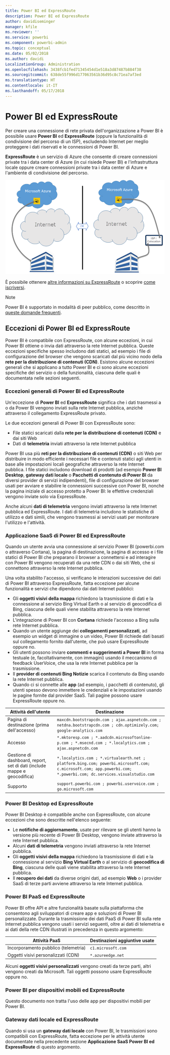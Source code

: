 ```yaml
---
title: Power BI ed ExpressRoute
description: Power BI ed ExpressRoute
author: davidiseminger
manager: kfile
ms.reviewer: ''
ms.service: powerbi
ms.component: powerbi-admin
ms.topic: conceptual
ms.date: 05/02/2018
ms.author: davidi
LocalizationGroup: Administration
ms.openlocfilehash: 3438fcb1fed71345454d1e518a3d87487b884f38
ms.sourcegitcommit: 638de55f996d177063561b36d95c8c71ea7af3ed
ms.translationtype: HT
ms.contentlocale: it-IT
ms.lasthandoff: 05/17/2018
---
```

# <a name="power-bi-and-expressroute"></a>Power BI ed ExpressRoute
Per creare una connessione di rete privata dell'organizzazione a Power BI è possibile usare **Power BI** ed **ExpressRoute** (oppure la funzionalità di condivisione del percorso di un ISP), escludendo Internet per meglio proteggere i dati riservati e le connessioni di Power BI.

**ExpressRoute** è un servizio di Azure che consente di creare connessioni private tra i data center di Azure (in cui risiede Power BI) e l'infrastruttura locale oppure creare connessioni private tra i data center di Azure e l'ambiente di condivisione del percorso.

![](media/service-admin-power-bi-expressroute/pbi_expressroute_1.png)

È possibile ottenere [altre informazioni su ExpressRoute](https://azure.microsoft.com/services/expressroute/) o scoprire [come iscriversi](https://azure.microsoft.com/pricing/details/expressroute/).

> [!NOTE]
> Power BI è supportato in modalità di peer pubblico, come descritto in [queste domande frequenti](https://docs.microsoft.com/azure/expressroute/expressroute-faqs).
> 
> 

## <a name="power-bi-expressroute-exceptions"></a>Eccezioni di Power BI ed ExpressRoute
Power BI è compatibile con ExpressRoute, con alcune eccezioni, in cui Power BI ottiene o invia dati attraverso la rete Internet pubblica. Queste eccezioni specifiche spesso includono dati statici, ad esempio i file di configurazione del browser che vengono scaricati dal più vicino nodo della **rete per la distribuzione di contenuti (CDN)**. Esistono alcune eccezioni generali che si applicano a tutto Power BI e ci sono alcune eccezioni specifiche del servizio o della funzionalità, ciascuna delle quali è documentata nelle sezioni seguenti.

### <a name="overall-exceptions-to-power-bi-and-expressroute"></a>Eccezioni generali di Power BI ed ExpressRoute
Un'eccezione di **Power BI** ed **ExpressRoute** significa che i dati trasmessi a o da Power BI vengono inviati sulla rete Internet pubblica, anziché attraverso il collegamento ExpressRoute privato.

Le due eccezioni generali di Power BI con ExpressRoute sono:

* File statici scaricati dalla **rete per la distribuzione di contenuti (CDN)** e dai siti Web
* Dati di **telemetria** inviati attraverso la rete Internet pubblica

Power BI usa più **reti per la distribuzione di contenuti (CDN)** o siti Web per distribuire in modo efficiente i necessari file e contenuti statici agli utenti in base alle impostazioni locali geografiche attraverso la rete Internet pubblica. I file statici includono download di prodotti (ad esempio **Power BI Desktop**, **gateway dati locale** o **Pacchetti di contenuto di Power BI** da diversi provider di servizi indipendenti), file di configurazione del browser usati per avviare e stabilire le connessioni successive con Power BI, nonché la pagina iniziale di accesso protetto a Power BI: le effettive credenziali vengono inviate solo via ExpressRoute.   

Anche alcuni **dati di telemetria** vengono inviati attraverso la rete Internet pubblica ed ExpressRoute. I dati di telemetria includono le statistiche di utilizzo e dati simili, che vengono trasmessi ai servizi usati per monitorare l'utilizzo e l'attività.

### <a name="power-bi-saas-application-and-expressroute"></a>Applicazione SaaS di Power BI ed ExpressRoute
Quando un utente avvia una connessione al servizio Power BI (powerbi.com o attraverso Cortana), la pagina di destinazione, la pagina di accesso e i file statici di Power BI che preparano il browser a connettersi e ad interagire con Power BI vengono recuperati da una rete CDN o dai siti Web, che si connettono attraverso la rete Internet pubblica.

Una volta stabilito l'accesso, si verificano le interazioni successive dei dati di Power BI attraverso ExpressRoute, fatta eccezione per alcune funzionalità e servizi che dipendono dai dati Internet pubblici:

* Gli **oggetti visivi della mappa** richiedono la trasmissione di dati e la connessione al servizio Bing Virtual Earth o al servizio di geocodifica di Bing, ciascuna delle quali viene stabilita attraverso la rete Internet pubblica.
* L'integrazione di Power BI con **Cortana** richiede l'accesso a Bing sulla rete Internet pubblica.
* Quando un utente aggiunge dei **collegamenti personalizzati**, ad esempio un widget di immagine o un video, Power BI richiede dati basati sul collegamento fornito dall'utente, che può usare ExpressRoute oppure no.
* Gli utenti possono inviare **commenti e suggerimenti a Power BI** in forma testuale (e, facoltativamente, con immagini) usando il meccanismo di feedback UserVoice, che usa la rete Internet pubblica per la trasmissione.
* Il **provider di contenuti Bing Notizie** scarica il contenuto da Bing usando la rete Internet pubblica.
* Quando ci si connette alle **app** (ad esempio, i pacchetti di contenuto), gli utenti spesso devono immettere le credenziali e le impostazioni usando le pagine fornite dal provider SaaS. Tali pagine possono usare ExpressRoute oppure no.

| Attività dell'utente | Destinazione |
| --- | --- |
| Pagina di destinazione (prima dell'accesso) |`maxcdn.bootstrapcdn.com ; ajax.aspnetcdn.com ; netdna.bootstrapcdn.com ; cdn.optimizely.com; google-analytics.com ` |
| Accesso |`*.mktoresp.com ; *.aadcdn.microsoftonline-p.com ; *.msecnd.com ; *.localytics.com ; ajax.aspnetcdn.com` |
| Gestione di dashboard, report, set di dati (include mappe e geocodifica) |`*.localytics.com ; *.virtualearth.net ; platform.bing.com; powerbi.microsoft.com; c.microsoft.com; app.powerbi.com; *.powerbi.com; dc.services.visualstudio.com ` |
| Supporto |`support.powerbi.com ; powerbi.uservoice.com ; go.microsoft.com ` |

### <a name="power-bi-desktop-and-expressroute"></a>Power BI Desktop ed ExpressRoute
Power BI Desktop è compatibile anche con ExpressRoute, con alcune eccezioni che sono descritte nell'elenco seguente:

* Le **notifiche di aggiornamento**, usate per rilevare se gli utenti hanno la versione più recente di Power BI Desktop, vengono inviate attraverso la rete Internet pubblica.
* Alcuni **dati di telemetria** vengono inviati attraverso la rete Internet pubblica.
* Gli **oggetti visivi della mappa** richiedono la trasmissione di dati e la connessione al servizio **Bing Virtual Earth** o al servizio di **geocodifica di Bing**, ciascuna delle quali viene stabilita attraverso la rete Internet pubblica.
* Il **recupero dei dati** da diverse origini dati, ad esempio **Web** o i provider SaaS di terze parti avviene attraverso la rete Internet pubblica.

### <a name="power-bi-paas-and-expressroute"></a>Power BI PaaS ed ExpressRoute
Power BI offre API e altre funzionalità basate sulla piattaforma che consentono agli sviluppatori di creare app e soluzioni di Power BI personalizzate. Durante la trasmissione dei dati PaaS di Power BI sulla rete Internet pubblica vengono usati i servizi seguenti, oltre ai dati di telemetria e ai dati della rete CDN illustrati in precedenza in questo argomento:

| Attività PaaS | Destinazioni aggiuntive usate |
| --- | --- |
| Incorporamento pubblico (telemetria) |`c1.microsoft.com` |
| Oggetti visivi personalizzati (CDN) |`*.azureedge.net` |

Alcuni **oggetti visivi personalizzati** vengono creati da terze parti, altri vengono creati da Microsoft. Tali oggetti possono usare ExpressRoute oppure no.

### <a name="power-bi-mobile-and-expressroute"></a>Power BI per dispositivi mobili ed ExpressRoute
Questo documento non tratta l'uso delle app per dispositivi mobili per Power BI.  

### <a name="on-premises-data-gateway-and-expressroute"></a>Gateway dati locale ed ExpressRoute
Quando si usa un **gateway dati locale** con Power BI, le trasmissioni sono compatibili con ExpressRoute, fatta eccezione per le attività utente documentate nella precedente sezione **Applicazione SaaS Power BI ed ExpressRoute** di questo argomento.  

